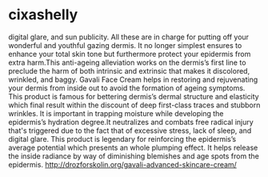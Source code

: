# cixashelly
digital glare, and sun publicity. All these are in charge for putting off your wonderful and youthful gazing dermis. It no longer simplest ensures to enhance your total skin tone but furthermore protect your epidermis from extra harm.This anti-ageing alleviation works on the dermis’s first line to preclude the harm of both intrinsic and extrinsic that makes it discolored, wrinkled, and baggy. Gavali Face Cream helps in restoring and rejuvenating your dermis from inside out to avoid the formation of ageing symptoms. This product is famous for bettering dermis’s dermal structure and elasticity which final result within the discount of deep first-class traces and stubborn wrinkles. It is important in trapping moisture while developing the epidermis’s hydration degree.It neutralizes and combats free radical injury that's triggered due to the fact that of excessive stress, lack of sleep, and digital glare. This product is legendary for reinforcing the epidermis’s average potential which presents an whole plumping effect. It helps release the inside radiance by way of diminishing blemishes and age spots from the epidermis.  http://drozforskolin.org/gavali-advanced-skincare-cream/
